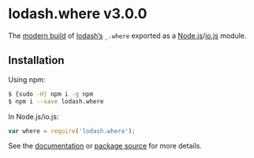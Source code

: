 # lodash.where v3.0.0

The [modern build](https://github.com/lodash/lodash/wiki/Build-Differences) of [lodash’s](https://lodash.com/) `_.where` exported as a [Node.js](http://nodejs.org/)/[io.js](https://iojs.org/) module.

## Installation

Using npm:

```bash
$ {sudo -H} npm i -g npm
$ npm i --save lodash.where
```

In Node.js/io.js:

```js
var where = require('lodash.where');
```

See the [documentation](https://lodash.com/docs#where) or [package source](https://github.com/lodash/lodash/blob/3.0.0-npm-packages/lodash.where) for more details.
